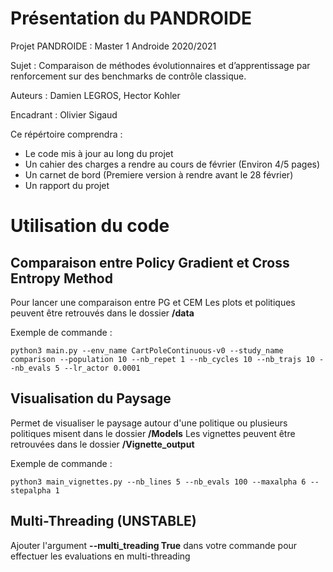# Présentation du PANDROIDE

Projet PANDROIDE : Master 1 Androide 2020/2021

Sujet : Comparaison de méthodes évolutionnaires et d’apprentissage par renforcement sur des benchmarks de contrôle classique.

Auteurs : Damien LEGROS, Hector Kohler

Encadrant : Olivier Sigaud

Ce répértoire comprendra :

- Le code mis à jour au long du projet
- Un cahier des charges a rendre au cours de février (Environ 4/5 pages)
- Un carnet de bord (Premiere version à rendre avant le 28 février)
- Un rapport du projet

# Utilisation du code

## Comparaison entre Policy Gradient et Cross Entropy Method

Pour lancer une comparaison entre PG et CEM
Les plots et politiques peuvent être retrouvés dans le dossier **/data**

Exemple de commande :

```
python3 main.py --env_name CartPoleContinuous-v0 --study_name comparison --population 10 --nb_repet 1 --nb_cycles 10 --nb_trajs 10 --nb_evals 5 --lr_actor 0.0001
```

## Visualisation du Paysage

Permet de visualiser le paysage autour d'une politique ou plusieurs politiques misent dans le dossier **/Models**
Les vignettes peuvent être retrouvées dans le dossier **/Vignette_output**

Exemple de commande :

```
python3 main_vignettes.py --nb_lines 5 --nb_evals 100 --maxalpha 6 --stepalpha 1
```

## Multi-Threading (UNSTABLE)

Ajouter l'argument **--multi_treading True** dans votre commande pour effectuer les evaluations en multi-threading
